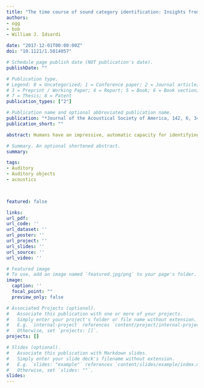 ```yaml
---
title: "The time course of sound category identification: Insights from acoustic features"
authors:
- ogg 
- bob
- William J. Idsardi

date: "2017-12-01T00:00:00Z"
doi: "10.1121/1.5014057"

# Schedule page publish date (NOT publication's date).
publishDate: ""

# Publication type.
# Legend: 0 = Uncategorized; 1 = Conference paper; 2 = Journal article;
# 3 = Preprint / Working Paper; 4 = Report; 5 = Book; 6 = Book section;
# 7 = Thesis; 8 = Patent
publication_types: ["2"]

# Publication name and optional abbreviated publication name.
publication: "*Journal of the Acoustical Society of America, 142, 6, 3459–3473.*"
publication_short: ""

abstract: Humans have an impressive, automatic capacity for identifying and organizing sounds in their environment. However, little is known about the timescales that sound identification functions on, or the acoustic features that listeners use to identify auditory objects. To better understand the temporal and acoustic dynamics of sound category identification, two go/no-go perceptual gating studies were conducted. Participants heard speech, musical instrument, and human-environmental sounds ranging from 12.5 to 200 ms in duration. Listeners could reliably identify sound categories with just 25 ms of duration. In experiment 1, participants' performance on instrument sounds showed a distinct processing advantage at shorter durations. Experiment 2 revealed that this advantage was largely dependent on regularities in instrument onset characteristics relative to the spectrotemporal complexity of environmental sounds and speech. Models of participant responses indicated that listeners used spectral, temporal, noise, and pitch cues in the task. Aspects of spectral centroid were associated with responses for all categories, while noisiness and spectral flatness were associated with environmental and instrument responses, respectively. Responses for speech and environmental sounds were also associated with spectral features that varied over time. Experiment 2 indicated that variability in fundamental frequency was useful in identifying steady state speech and instrument stimuli

# Summary. An optional shortened abstract.
summary:

tags:
- Auditory
- Auditory objects
- acoustics
 


featured: false

links:
url_pdf:
url_code: ''
url_dataset: ''
url_poster: ''
url_project: ''
url_slides: ''
url_source: ''
url_video: ''

# Featured image
# To use, add an image named `featured.jpg/png` to your page's folder. 
image:
  caption: ''
  focal_point: ""
  preview_only: false

# Associated Projects (optional).
#   Associate this publication with one or more of your projects.
#   Simply enter your project's folder or file name without extension.
#   E.g. `internal-project` references `content/project/internal-project/index.md`.
#   Otherwise, set `projects: []`.
projects: []

# Slides (optional).
#   Associate this publication with Markdown slides.
#   Simply enter your slide deck's filename without extension.
#   E.g. `slides: "example"` references `content/slides/example/index.md`.
#   Otherwise, set `slides: ""`.
slides:
---
```


